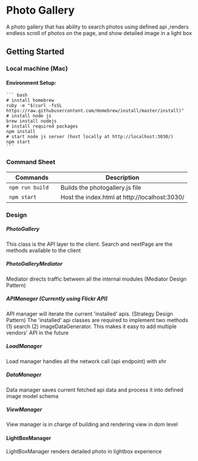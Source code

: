 Photo Gallery
======================

A photo gallery that has ability to search photos using defined api 
,renders endless scroll of photos on the page, and show detailed image in a light box

## Getting Started

### Local machine (Mac)

#### Environment Setup:

    ``` bash
    # install homebrew
    ruby -e "$(curl -fsSL https://raw.githubusercontent.com/Homebrew/install/master/install)"
    # install node js
    brew install nodejs
    # install required packages
    npm install
    # start node js server (host locally at http://localhost:3030/)
    npm start
    ```

### Command Sheet

| Commands                  | Description |
| ------------------------- | ----------- |
| `npm run build  `         | Builds the photogallery.js file |
| `npm start`               | Host the index.html at http://localhost:3030/ |

### Design

##### PhotoGallery
This class is the API layer to the client.  Search and nextPage are the methods available
to the client

##### PhotoGalleryMediator
Mediator directs traffic between all the internal modules (Mediator Design Pattern)

##### APIManager (Currently using Flickr API)
API manager will iterate the current 'installed' apis. (Strategy Design Pattern)
The 'installed' api classes are required to implement two methods
(1) search (2) imageDataGenerator.  This makes it easy to add multiple
vendors' API in the future

##### LoadManager
Load manager handles all the network call (api endpoint) with xhr

##### DataManager
Data manager saves current fetched api data and process it into defined image model schema

##### ViewManager
View manager is in charge of building and rendering view in dom level

#### LightBoxManager
LightBoxManager renders detailed photo in lightbox experience